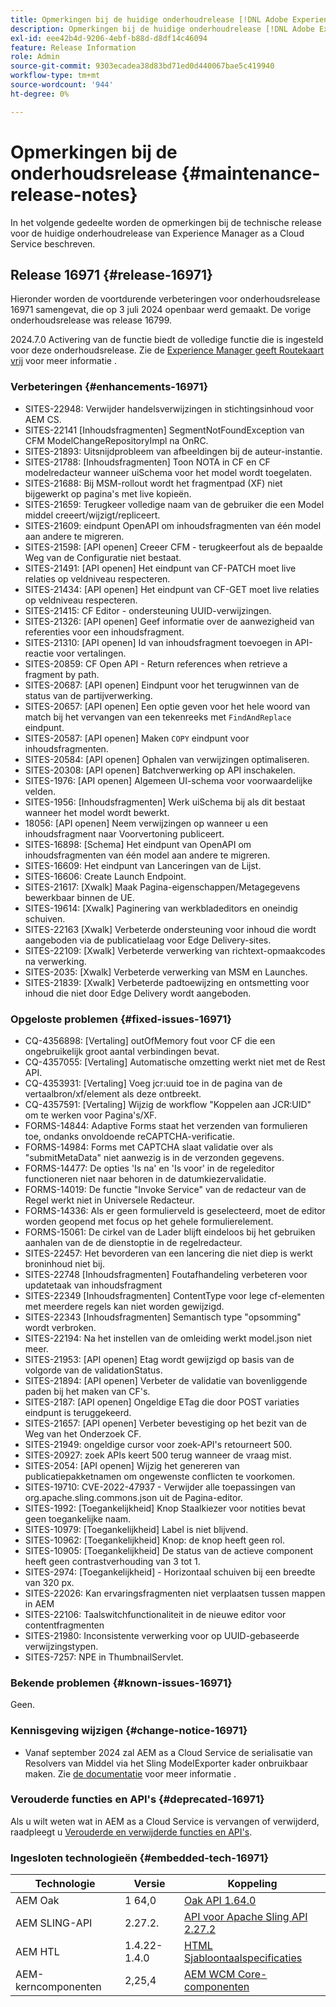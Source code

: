 ```yaml
---
title: Opmerkingen bij de huidige onderhoudrelease [!DNL Adobe Experience Manager] as a Cloud Service.
description: Opmerkingen bij de huidige onderhoudrelease [!DNL Adobe Experience Manager] as a Cloud Service.
exl-id: eee42b4d-9206-4ebf-b88d-d8df14c46094
feature: Release Information
role: Admin
source-git-commit: 9303ecadea38d83bd71ed0d440067bae5c419940
workflow-type: tm+mt
source-wordcount: '944'
ht-degree: 0%

---
```


# Opmerkingen bij de onderhoudsrelease {#maintenance-release-notes}

In het volgende gedeelte worden de opmerkingen bij de technische release voor de huidige onderhoudrelease van Experience Manager as a Cloud Service beschreven.

## Release 16971 {#release-16971}

Hieronder worden de voortdurende verbeteringen voor onderhoudsrelease 16971 samengevat, die op 3 juli 2024 openbaar werd gemaakt. De vorige onderhoudsrelease was release 16799.

2024.7.0 Activering van de functie biedt de volledige functie die is ingesteld voor deze onderhoudsrelease. Zie de [Experience Manager geeft Routekaart vrij](https://experienceleague.adobe.com/en/docs/experience-manager-release-information/aem-release-updates/update-releases-roadmap) voor meer informatie .

### Verbeteringen {#enhancements-16971}

* SITES-22948: Verwijder handelsverwijzingen in stichtingsinhoud voor AEM CS.
* SITES-22141 [Inhoudsfragmenten] SegmentNotFoundException van CFM ModelChangeRepositoryImpl na OnRC.
* SITES-21893: Uitsnijdprobleem van afbeeldingen bij de auteur-instantie.
* SITES-21788: [Inhoudsfragmenten] Toon NOTA in CF en CF modelredacteur wanneer uiSchema voor het model wordt toegelaten.
* SITES-21688: Bij MSM-rollout wordt het fragmentpad (XF) niet bijgewerkt op pagina&#39;s met live kopieën.
* SITES-21659: Terugkeer volledige naam van de gebruiker die een Model middel creeert/wijzigt/repliceert.
* SITES-21609: eindpunt OpenAPI om inhoudsfragmenten van één model aan andere te migreren.
* SITES-21598: [API openen] Creeer CFM - terugkeerfout als de bepaalde Weg van de Configuratie niet bestaat.
* SITES-21491: [API openen] Het eindpunt van CF-PATCH moet live relaties op veldniveau respecteren.
* SITES-21434: [API openen] Het eindpunt van CF-GET moet live relaties op veldniveau respecteren.
* SITES-21415: CF Editor - ondersteuning UUID-verwijzingen.
* SITES-21326: [API openen] Geef informatie over de aanwezigheid van referenties voor een inhoudsfragment.
* SITES-21310: [API openen] Id van inhoudsfragment toevoegen in API-reactie voor vertalingen.
* SITES-20859: CF Open API - Return references when retrieve a fragment by path.
* SITES-20687: [API openen] Eindpunt voor het terugwinnen van de status van de partijverwerking.
* SITES-20657: [API openen] Een optie geven voor het hele woord van match bij het vervangen van een tekenreeks met `FindAndReplace` eindpunt.
* SITES-20587: [API openen] Maken `COPY` eindpunt voor inhoudsfragmenten.
* SITES-20584: [API openen] Ophalen van verwijzingen optimaliseren.
* SITES-20308: [API openen] Batchverwerking op API inschakelen.
* SITES-1976: [API openen] Algemeen UI-schema voor voorwaardelijke velden.
* SITES-1956: [Inhoudsfragmenten] Werk uiSchema bij als dit bestaat wanneer het model wordt bewerkt.
* 18056: [API openen] Neem verwijzingen op wanneer u een inhoudsfragment naar Voorvertoning publiceert.
* SITES-16898: [Schema] Het eindpunt van OpenAPI om inhoudsfragmenten van één model aan andere te migreren.
* SITES-16609: Het eindpunt van Lanceringen van de Lijst.
* SITES-16606: Create Launch Endpoint.
* SITES-21617: [Xwalk] Maak Pagina-eigenschappen/Metagegevens bewerkbaar binnen de UE.
* SITES-19614: [Xwalk] Paginering van werkbladeditors en oneindig schuiven.
* SITES-22163 [Xwalk] Verbeterde ondersteuning voor inhoud die wordt aangeboden via de publicatielaag voor Edge Delivery-sites.
* SITES-22109: [Xwalk] Verbeterde verwerking van richtext-opmaakcodes na verwerking.
* SITES-2035: [Xwalk] Verbeterde verwerking van MSM en Launches.
* SITES-21839: [Xwalk] Verbeterde padtoewijzing en ontsmetting voor inhoud die niet door Edge Delivery wordt aangeboden.

### Opgeloste problemen {#fixed-issues-16971}

* CQ-4356898: [Vertaling] outOfMemory fout voor CF die een ongebruikelijk groot aantal verbindingen bevat.
* CQ-4357055: [Vertaling] Automatische omzetting werkt niet met de Rest API.
* CQ-4353931: [Vertaling] Voeg jcr:uuid toe in de pagina van de vertaalbron/xf/element als deze ontbreekt.
* CQ-4357591: [Vertaling] Wijzig de workflow &quot;Koppelen aan JCR:UID&quot; om te werken voor Pagina&#39;s/XF.
* FORMS-14844: Adaptive Forms staat het verzenden van formulieren toe, ondanks onvoldoende reCAPTCHA-verificatie.
* FORMS-14984: Forms met CAPTCHA slaat validatie over als &quot;submitMetaData&quot; niet aanwezig is in de verzonden gegevens.
* FORMS-14477: De opties &#39;Is na&#39; en &#39;Is voor&#39; in de regeleditor functioneren niet naar behoren in de datumkiezervalidatie.
* FORMS-14019: De functie &quot;Invoke Service&quot; van de redacteur van de Regel werkt niet in Universele Redacteur.
* FORMS-14336: Als er geen formulierveld is geselecteerd, moet de editor worden geopend met focus op het gehele formulierelement.
* FORMS-15061: De cirkel van de Lader blijft eindeloos bij het gebruiken aanhalen van de de dienstoptie in de regelredacteur.
* SITES-22457: Het bevorderen van een lancering die niet diep is werkt broninhoud niet bij.
* SITES-22748 [Inhoudsfragmenten] Foutafhandeling verbeteren voor updatetaak van inhoudsfragment
* SITES-22349 [Inhoudsfragmenten] ContentType voor lege cf-elementen met meerdere regels kan niet worden gewijzigd.
* SITES-22343 [Inhoudsfragmenten] Semantisch type &quot;opsomming&quot; wordt verbroken.
* SITES-22194: Na het instellen van de omleiding werkt model.json niet meer.
* SITES-21953: [API openen] Etag wordt gewijzigd op basis van de volgorde van de validationStatus.
* SITES-21894: [API openen] Verbeter de validatie van bovenliggende paden bij het maken van CF&#39;s.
* SITES-2187: [API openen] Ongeldige ETag die door POST variaties eindpunt is teruggekeerd.
* SITES-21657: [API openen] Verbeter bevestiging op het bezit van de Weg van het Onderzoek CF.
* SITES-21949: ongeldige cursor voor zoek-API&#39;s retourneert 500.
* SITES-20927: zoek APIs keert 500 terug wanneer de vraag mist.
* SITES-2054: [API openen] Wijzig het genereren van publicatiepakketnamen om ongewenste conflicten te voorkomen.
* SITES-19710: CVE-2022-47937 - Verwijder alle toepassingen van org.apache.sling.commons.json uit de Pagina-editor.
* SITES-1992: [Toegankelijkheid] Knop Staalkiezer voor notities bevat geen toegankelijke naam.
* SITES-10979: [Toegankelijkheid] Label is niet blijvend.
* SITES-10962: [Toegankelijkheid] Knop: de knop heeft geen rol.
* SITES-10905: [Toegankelijkheid] De status van de actieve component heeft geen contrastverhouding van 3 tot 1.
* SITES-2974:  [Toegankelijkheid] - Horizontaal schuiven bij een breedte van 320 px.
* SITES-22026: Kan ervaringsfragmenten niet verplaatsen tussen mappen in AEM
* SITES-22106: Taalswitchfunctionaliteit in de nieuwe editor voor contentfragmenten
* SITES-21980: Inconsistente verwerking voor op UUID-gebaseerde verwijzingstypen.
* SITES-7257: NPE in ThumbnailServlet.

### Bekende problemen {#known-issues-16971}

Geen.

### Kennisgeving wijzigen {#change-notice-16971}

* Vanaf september 2024 zal AEM as a Cloud Service de serialisatie van Resolvers van Middel via het Sling ModelExporter kader onbruikbaar maken. Zie [de documentatie](/help/implementing/developing/hybrid/disallow-the-serialization-of-resourceresolvers-via-sling-model-exporter.md) voor meer informatie .

### Verouderde functies en API&#39;s {#deprecated-16971}

Als u wilt weten wat in AEM as a Cloud Service is vervangen of verwijderd, raadpleegt u [Verouderde en verwijderde functies en API&#39;s](/help/release-notes/deprecated-removed-features.md).

### Ingesloten technologieën {#embedded-tech-16971}

| Technologie | Versie | Koppeling |
|---|---|---|
| AEM Oak | 1 64,0 | [Oak API 1.64.0](https://www.javadoc.io/doc/org.apache.jackrabbit/oak-api/1.64.0/index.html) |
| AEM SLING-API | 2.27.2. | [API voor Apache Sling API 2.27.2](https://www.javadoc.io/doc/org.apache.sling/org.apache.sling.api/latest/index.html) |
| AEM HTL | 1.4.22-1.4.0 | [HTML Sjabloontaalspecificaties](https://github.com/adobe/htl-spec) |
| AEM-kerncomponenten | 2,25,4 | [AEM WCM Core-componenten](https://github.com/adobe/aem-core-wcm-components) |
